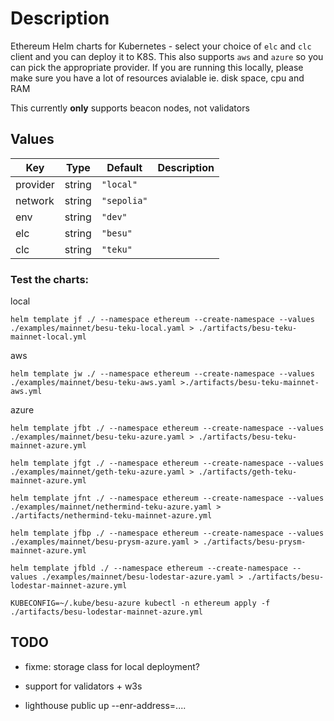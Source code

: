 # Description

Ethereum Helm charts for Kubernetes - select your choice of `elc` and `clc` client and you can deploy it to K8S. This also supports `aws` and `azure` so you can pick the appropriate provider. If you are running this locally, please make sure you have a lot of resources avialable ie. disk space, cpu and RAM

This currently **only** supports beacon nodes, not validators

## Values

| Key      | Type   | Default     | Description |
|----------|--------|-------------|-------------|
| provider | string | `"local"`   |             |
| network  | string | `"sepolia"` |             |
| env      | string | `"dev"`     |             |
| elc      | string | `"besu"`    |             |
| clc      | string | `"teku"`    |             |



### Test the charts:
local
```
helm template jf ./ --namespace ethereum --create-namespace --values ./examples/mainnet/besu-teku-local.yaml > ./artifacts/besu-teku-mainnet-local.yml
```
aws
```
helm template jw ./ --namespace ethereum --create-namespace --values ./examples/mainnet/besu-teku-aws.yaml >./artifacts/besu-teku-mainnet-aws.yml
```
azure
```
helm template jfbt ./ --namespace ethereum --create-namespace --values ./examples/mainnet/besu-teku-azure.yaml > ./artifacts/besu-teku-mainnet-azure.yml

helm template jfgt ./ --namespace ethereum --create-namespace --values ./examples/mainnet/geth-teku-azure.yaml > ./artifacts/geth-teku-mainnet-azure.yml

helm template jfnt ./ --namespace ethereum --create-namespace --values ./examples/mainnet/nethermind-teku-azure.yaml > ./artifacts/nethermind-teku-mainnet-azure.yml

helm template jfbp ./ --namespace ethereum --create-namespace --values ./examples/mainnet/besu-prysm-azure.yaml > ./artifacts/besu-prysm-mainnet-azure.yml

helm template jfbld ./ --namespace ethereum --create-namespace --values ./examples/mainnet/besu-lodestar-azure.yaml > ./artifacts/besu-lodestar-mainnet-azure.yml

KUBECONFIG=~/.kube/besu-azure kubectl -n ethereum apply -f ./artifacts/besu-lodestar-mainnet-azure.yml
```

## TODO
- fixme: storage class for local deployment?
- support for validators + w3s

- lighthouse public up --enr-address=....


